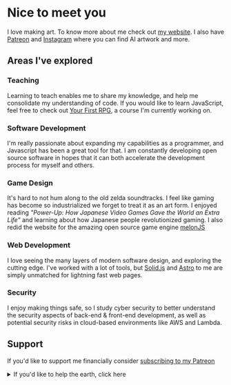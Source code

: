 # Nice to meet you
I love making art. To know more about me check out [my website](https://webslc.com). I also have [Patreon](https://www.patreon.com/Purp1) and [Instagram](https://www.instagram.com/oslilith/) where you can find AI artwork and more.

## Areas I've explored

### Teaching
Learning to teach enables me to share my knowledge, and help me consolidate my understanding of code. If you would like to learn JavaScript, feel free to check out [Your First RPG](https://yourfirstrpg.com), a course I'm currently working on.

### Software Development 
I'm really passionate about expanding my capabilities as a programmer, and Javascript has been a great tool for that. I am constantly developing open source software in hopes that it can both accelerate the development process for myself and others.

### Game Design
 It's hard to not hum along to the old zelda soundtracks. I feel like gaming has become so industrialized we forget to treat it as an art form. I enjoyed reading *"Power-Up: How Japanese Video Games Gave the World an Extra Life"* and learning about how Japanese people revolutionized gaming. I also redid the website for the amazing open source game engine [melonJS](https://melonjs.org)

### Web Development
I love seeing the many layers of modern software design, and exploring the cutting edge. I've worked with a lot of tools, but [Solid.js](https://www.solidjs.com/) and [Astro](https://astro.build/) to me are simply unmatched for lightning fast web pages.

### Security
I enjoy making things safe, so I study cyber security to better understand the security aspects of back-end & front-end development, as well as potential security risks in cloud-based environments like AWS and Lambda.


## Support
If you'd like to support me financially consider [subscribing to my Patreon](https://www.patreon.com/Purp1)
<details>
  <summary>If you'd like to help the earth, click here</summary>
 
 ### What can we do?

- [Let's support America's oldest aviary](https://tracyaviary.org/donate)
- [Let's empower Native Communities](https://www.firstnations.org/fndi_donate/)
- [Let's defend worker's rights in gaming](https://www.gofundme.com/f/abk-strike-fund)
- [Let's support Ukraine](https://github.com/L1lith/L1lith/blob/main/README.md)
- [Let's aid Afghanistan](https://www.unicef.org/emergencies/delivering-support-afghanistans-children)
- [Let's protect the environment](https://citizensclimatelobby.org/)
- [Let's pass Right to Repair](https://fighttorepair.org/donate/)
- [Let's protect LGBTQ+ lives](https://www.thetrevorproject.org/)
- [Let's stop gun violence in America](https://www.csgv.org/)
- Let's do more: [GiveWell](https://givewell.org/), [GoFundMe](https://www.gofundme.com/c/blog/best-charities-to-donate-to]), [Charity Navigator](https://www.charitynavigator.org/)
</details>
